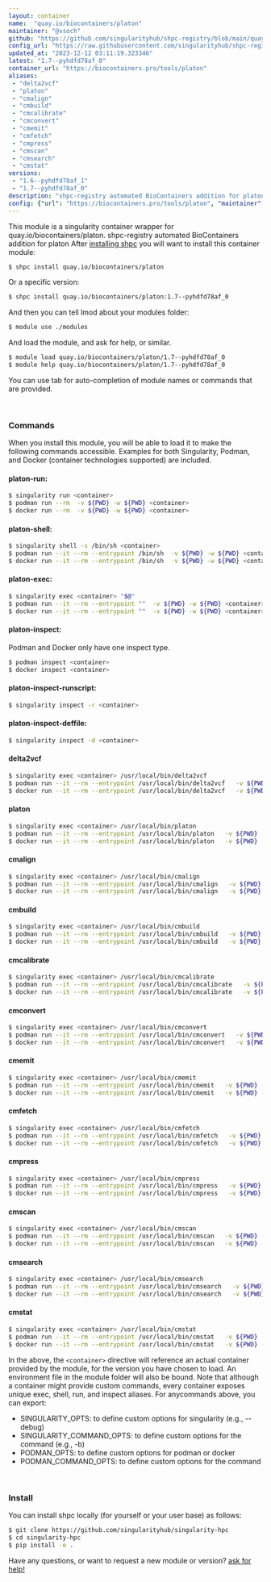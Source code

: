 ```yaml
---
layout: container
name:  "quay.io/biocontainers/platon"
maintainer: "@vsoch"
github: "https://github.com/singularityhub/shpc-registry/blob/main/quay.io/biocontainers/platon/container.yaml"
config_url: "https://raw.githubusercontent.com/singularityhub/shpc-registry/main/quay.io/biocontainers/platon/container.yaml"
updated_at: "2023-12-12 03:11:19.323346"
latest: "1.7--pyhdfd78af_0"
container_url: "https://biocontainers.pro/tools/platon"
aliases:
 - "delta2vcf"
 - "platon"
 - "cmalign"
 - "cmbuild"
 - "cmcalibrate"
 - "cmconvert"
 - "cmemit"
 - "cmfetch"
 - "cmpress"
 - "cmscan"
 - "cmsearch"
 - "cmstat"
versions:
 - "1.6--pyhdfd78af_1"
 - "1.7--pyhdfd78af_0"
description: "shpc-registry automated BioContainers addition for platon"
config: {"url": "https://biocontainers.pro/tools/platon", "maintainer": "@vsoch", "description": "shpc-registry automated BioContainers addition for platon", "latest": {"1.7--pyhdfd78af_0": "sha256:74d96300053a9ce3d4f10bbb935b20631e1d8547c1df632d5f05b178eb2cbbf6"}, "tags": {"1.6--pyhdfd78af_1": "sha256:09223057e5494cc75a342d646b59ffc82faa987fb2ab4b4470317ada1f7c567b", "1.7--pyhdfd78af_0": "sha256:74d96300053a9ce3d4f10bbb935b20631e1d8547c1df632d5f05b178eb2cbbf6"}, "docker": "quay.io/biocontainers/platon", "aliases": {"delta2vcf": "/usr/local/bin/delta2vcf", "platon": "/usr/local/bin/platon", "cmalign": "/usr/local/bin/cmalign", "cmbuild": "/usr/local/bin/cmbuild", "cmcalibrate": "/usr/local/bin/cmcalibrate", "cmconvert": "/usr/local/bin/cmconvert", "cmemit": "/usr/local/bin/cmemit", "cmfetch": "/usr/local/bin/cmfetch", "cmpress": "/usr/local/bin/cmpress", "cmscan": "/usr/local/bin/cmscan", "cmsearch": "/usr/local/bin/cmsearch", "cmstat": "/usr/local/bin/cmstat"}}
---
```


This module is a singularity container wrapper for quay.io/biocontainers/platon.
shpc-registry automated BioContainers addition for platon
After [installing shpc](#install) you will want to install this container module:


```bash
$ shpc install quay.io/biocontainers/platon
```

Or a specific version:

```bash
$ shpc install quay.io/biocontainers/platon:1.7--pyhdfd78af_0
```

And then you can tell lmod about your modules folder:

```bash
$ module use ./modules
```

And load the module, and ask for help, or similar.

```bash
$ module load quay.io/biocontainers/platon/1.7--pyhdfd78af_0
$ module help quay.io/biocontainers/platon/1.7--pyhdfd78af_0
```

You can use tab for auto-completion of module names or commands that are provided.

<br>

### Commands

When you install this module, you will be able to load it to make the following commands accessible.
Examples for both Singularity, Podman, and Docker (container technologies supported) are included.

#### platon-run:

```bash
$ singularity run <container>
$ podman run --rm  -v ${PWD} -w ${PWD} <container>
$ docker run --rm  -v ${PWD} -w ${PWD} <container>
```

#### platon-shell:

```bash
$ singularity shell -s /bin/sh <container>
$ podman run --it --rm --entrypoint /bin/sh  -v ${PWD} -w ${PWD} <container>
$ docker run --it --rm --entrypoint /bin/sh  -v ${PWD} -w ${PWD} <container>
```

#### platon-exec:

```bash
$ singularity exec <container> "$@"
$ podman run --it --rm --entrypoint ""  -v ${PWD} -w ${PWD} <container> "$@"
$ docker run --it --rm --entrypoint ""  -v ${PWD} -w ${PWD} <container> "$@"
```

#### platon-inspect:

Podman and Docker only have one inspect type.

```bash
$ podman inspect <container>
$ docker inspect <container>
```

#### platon-inspect-runscript:

```bash
$ singularity inspect -r <container>
```

#### platon-inspect-deffile:

```bash
$ singularity inspect -d <container>
```


#### delta2vcf

```bash
$ singularity exec <container> /usr/local/bin/delta2vcf
$ podman run --it --rm --entrypoint /usr/local/bin/delta2vcf   -v ${PWD} -w ${PWD} <container> -c " $@"
$ docker run --it --rm --entrypoint /usr/local/bin/delta2vcf   -v ${PWD} -w ${PWD} <container> -c " $@"
```


#### platon

```bash
$ singularity exec <container> /usr/local/bin/platon
$ podman run --it --rm --entrypoint /usr/local/bin/platon   -v ${PWD} -w ${PWD} <container> -c " $@"
$ docker run --it --rm --entrypoint /usr/local/bin/platon   -v ${PWD} -w ${PWD} <container> -c " $@"
```


#### cmalign

```bash
$ singularity exec <container> /usr/local/bin/cmalign
$ podman run --it --rm --entrypoint /usr/local/bin/cmalign   -v ${PWD} -w ${PWD} <container> -c " $@"
$ docker run --it --rm --entrypoint /usr/local/bin/cmalign   -v ${PWD} -w ${PWD} <container> -c " $@"
```


#### cmbuild

```bash
$ singularity exec <container> /usr/local/bin/cmbuild
$ podman run --it --rm --entrypoint /usr/local/bin/cmbuild   -v ${PWD} -w ${PWD} <container> -c " $@"
$ docker run --it --rm --entrypoint /usr/local/bin/cmbuild   -v ${PWD} -w ${PWD} <container> -c " $@"
```


#### cmcalibrate

```bash
$ singularity exec <container> /usr/local/bin/cmcalibrate
$ podman run --it --rm --entrypoint /usr/local/bin/cmcalibrate   -v ${PWD} -w ${PWD} <container> -c " $@"
$ docker run --it --rm --entrypoint /usr/local/bin/cmcalibrate   -v ${PWD} -w ${PWD} <container> -c " $@"
```


#### cmconvert

```bash
$ singularity exec <container> /usr/local/bin/cmconvert
$ podman run --it --rm --entrypoint /usr/local/bin/cmconvert   -v ${PWD} -w ${PWD} <container> -c " $@"
$ docker run --it --rm --entrypoint /usr/local/bin/cmconvert   -v ${PWD} -w ${PWD} <container> -c " $@"
```


#### cmemit

```bash
$ singularity exec <container> /usr/local/bin/cmemit
$ podman run --it --rm --entrypoint /usr/local/bin/cmemit   -v ${PWD} -w ${PWD} <container> -c " $@"
$ docker run --it --rm --entrypoint /usr/local/bin/cmemit   -v ${PWD} -w ${PWD} <container> -c " $@"
```


#### cmfetch

```bash
$ singularity exec <container> /usr/local/bin/cmfetch
$ podman run --it --rm --entrypoint /usr/local/bin/cmfetch   -v ${PWD} -w ${PWD} <container> -c " $@"
$ docker run --it --rm --entrypoint /usr/local/bin/cmfetch   -v ${PWD} -w ${PWD} <container> -c " $@"
```


#### cmpress

```bash
$ singularity exec <container> /usr/local/bin/cmpress
$ podman run --it --rm --entrypoint /usr/local/bin/cmpress   -v ${PWD} -w ${PWD} <container> -c " $@"
$ docker run --it --rm --entrypoint /usr/local/bin/cmpress   -v ${PWD} -w ${PWD} <container> -c " $@"
```


#### cmscan

```bash
$ singularity exec <container> /usr/local/bin/cmscan
$ podman run --it --rm --entrypoint /usr/local/bin/cmscan   -v ${PWD} -w ${PWD} <container> -c " $@"
$ docker run --it --rm --entrypoint /usr/local/bin/cmscan   -v ${PWD} -w ${PWD} <container> -c " $@"
```


#### cmsearch

```bash
$ singularity exec <container> /usr/local/bin/cmsearch
$ podman run --it --rm --entrypoint /usr/local/bin/cmsearch   -v ${PWD} -w ${PWD} <container> -c " $@"
$ docker run --it --rm --entrypoint /usr/local/bin/cmsearch   -v ${PWD} -w ${PWD} <container> -c " $@"
```


#### cmstat

```bash
$ singularity exec <container> /usr/local/bin/cmstat
$ podman run --it --rm --entrypoint /usr/local/bin/cmstat   -v ${PWD} -w ${PWD} <container> -c " $@"
$ docker run --it --rm --entrypoint /usr/local/bin/cmstat   -v ${PWD} -w ${PWD} <container> -c " $@"
```



In the above, the `<container>` directive will reference an actual container provided
by the module, for the version you have chosen to load. An environment file in the
module folder will also be bound. Note that although a container
might provide custom commands, every container exposes unique exec, shell, run, and
inspect aliases. For anycommands above, you can export:

 - SINGULARITY_OPTS: to define custom options for singularity (e.g., --debug)
 - SINGULARITY_COMMAND_OPTS: to define custom options for the command (e.g., -b)
 - PODMAN_OPTS: to define custom options for podman or docker
 - PODMAN_COMMAND_OPTS: to define custom options for the command

<br>

### Install

You can install shpc locally (for yourself or your user base) as follows:

```bash
$ git clone https://github.com/singularityhub/singularity-hpc
$ cd singularity-hpc
$ pip install -e .
```

Have any questions, or want to request a new module or version? [ask for help!](https://github.com/singularityhub/singularity-hpc/issues)